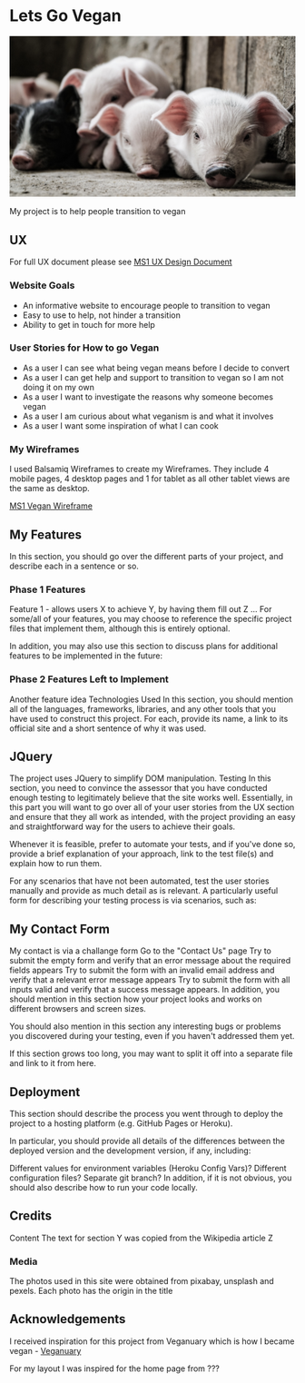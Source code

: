 # Lets Go Vegan

![Cute Pig](/assets/images/baby-pigs-unsplash.jpg)

My project is to help people transition to vegan 

## UX
For full UX document please see [MS1 UX Design Document](https://github.com/nikkikobako/MS1-Go-Vegan/blob/master/assets/documentation/How%20to%20go%20Vegan.pdf)

### Website Goals

* An informative website to encourage people to transition to vegan
* Easy to use to help, not hinder a transition
* Ability to get in touch for more help


### User Stories for How to go Vegan

* As a user I can see what being vegan means before I decide to convert
* As a user I can get help and support to transition to vegan so I am not doing it on my own
* As a user I want to investigate the reasons why someone becomes vegan
* As a user I am curious about what veganism is and what it involves
* As a user I want some inspiration of what I can cook 

### My Wireframes
I used Balsamiq Wireframes to create my Wireframes. They include 4 mobile pages, 
4 desktop pages and 1 for tablet as all other tablet views are the same as desktop.

[MS1 Vegan Wireframe](https://github.com/nikkikobako/MS1-Go-Vegan/tree/master/assets/wireframes)


## My Features
In this section, you should go over the different parts of your project, and describe each in a sentence or so.

### Phase 1 Features
Feature 1 - allows users X to achieve Y, by having them fill out Z
...
For some/all of your features, you may choose to reference the specific project files that implement them, although this is entirely optional.

In addition, you may also use this section to discuss plans for additional features to be implemented in the future:

### Phase 2 Features Left to Implement
Another feature idea
Technologies Used
In this section, you should mention all of the languages, frameworks, libraries, and any other tools that you have used to construct this project. For each, provide its name, a link to its official site and a short sentence of why it was used.

## JQuery
The project uses JQuery to simplify DOM manipulation.
Testing
In this section, you need to convince the assessor that you have conducted enough testing to legitimately believe that the site works well. Essentially, in this part you will want to go over all of your user stories from the UX section and ensure that they all work as intended, with the project providing an easy and straightforward way for the users to achieve their goals.

Whenever it is feasible, prefer to automate your tests, and if you've done so, provide a brief explanation of your approach, link to the test file(s) and explain how to run them.

For any scenarios that have not been automated, test the user stories manually and provide as much detail as is relevant. A particularly useful form for describing your testing process is via scenarios, such as:

## My Contact Form
My contact is via a challange form
Go to the "Contact Us" page
Try to submit the empty form and verify that an error message about the required fields appears
Try to submit the form with an invalid email address and verify that a relevant error message appears
Try to submit the form with all inputs valid and verify that a success message appears.
In addition, you should mention in this section how your project looks and works on different browsers and screen sizes.

You should also mention in this section any interesting bugs or problems you discovered during your testing, even if you haven't addressed them yet.

If this section grows too long, you may want to split it off into a separate file and link to it from here.

## Deployment
This section should describe the process you went through to deploy the project to a hosting platform (e.g. GitHub Pages or Heroku).

In particular, you should provide all details of the differences between the deployed version and the development version, if any, including:

Different values for environment variables (Heroku Config Vars)?
Different configuration files?
Separate git branch?
In addition, if it is not obvious, you should also describe how to run your code locally.

## Credits
Content
The text for section Y was copied from the Wikipedia article Z
### Media
The photos used in this site were obtained from pixabay, unsplash and pexels. Each photo has the origin in the title

## Acknowledgements
I received inspiration for this project from Veganuary which is how I became vegan - [Veganuary](https://uk.veganuary.com/)

For my layout I was inspired for the home page from ???
